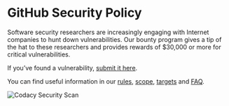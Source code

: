 # GitHub Security Policy

Software security researchers are increasingly engaging with Internet companies to hunt down vulnerabilities. Our bounty program gives a tip of the hat to these researchers and provides rewards of $30,000 or more for critical vulnerabilities.

If you’ve found a vulnerability, [submit it here](https://hackerone.com/github).

You can find useful information in our [rules](https://bounty.github.com/#rules), [scope](https://bounty.github.com/#scope), [targets](https://bounty.github.com/#scope) and [FAQ](https://bounty.github.com/#faqs).

![Codacy Security Scan](https://github.com/superkiller22/desktop/workflows/Codacy%20Security%20Scan/badge.svg?branch=development&event=deployment)
